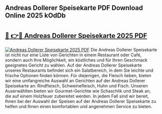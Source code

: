 ## Andreas Dollerer Speisekarte PDF Download Online 2025 kOdDb

# <h2><a href="http://gc8dfrq.nevu.top/?p=Andreas+Dollerer+Speisekarte">🔗 👉🔴 Andreas Dollerer Speisekarte 2025 PDF</a></h2>

[![Andreas Dollerer Speisekarte 2025 PDF](https://i.imgur.com/dBaPXMq.png)](http://gc8dfrq.nevu.top/?p=Andreas+Dollerer+Speisekarte)
Die Andreas Dollerer Speisekarte ist nicht nur eine Liste von Gerichten in einem Restaurant oder Café, sondern auch Ihre Möglichkeit, ein köstliches und für Ihren Geschmack geeignetes Gericht zu wählen. Auf der Andreas Dollerer Speisekarte unseres Restaurants befindet sich ein Salatbereich, in dem Sie leichte und frische Optionen finden können. Für diejenigen, die Fleisch lieben, bieten wir eine umfangreiche Auswahl an Gerichten auf der Andreas Dollerer Speisekarte an: Rindfleisch, Schweinefleisch, Huhn und Fisch. Unseren Auserwählten bieten wir Gourmet-Gerichte wie Schaschlik und Steak an, die auf einem Holzfeuer zubereitet werden. In jedem Fall sind wir bereit, Ihnen bei der Auswahl der Speisen auf der Andreas Dollerer Speisekarte zu helfen und Ihnen einen komfortablen und angenehmen Service zu bieten.
